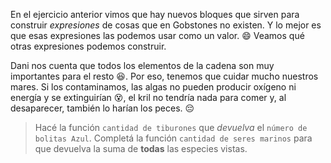 En el ejercicio anterior vimos que hay nuevos bloques que sirven para construir _expresiones_ de cosas que en Gobstones no existen. Y lo mejor es que esas expresiones las podemos usar como un valor. :smile: Veamos qué otras expresiones podemos construir.

Dani nos cuenta que todos los elementos de la cadena son muy importantes para el resto :satisfied:. Por eso, tenemos que cuidar mucho nuestros mares. Si los contaminamos, las algas no pueden producir oxígeno ni energía y se extinguirían :dizzy_face:, el kril no tendría nada para comer y, al desaparecer, también lo harían los peces. :pensive:  


> Hacé la función `cantidad de tiburones` que _devuelva_ el `número de bolitas Azul`. Completá la función `cantidad de seres marinos` para que devuelva la suma de **todas** las especies vistas. 